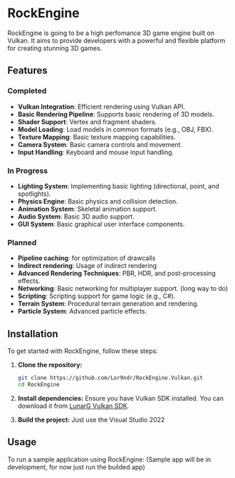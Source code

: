 # RockEngine

RockEngine is going to be a high perfomance 3D game engine built on Vulkan. It aims to provide developers with a powerful and flexible platform for creating stunning 3D games.

## Features

### Completed
- **Vulkan Integration**: Efficient rendering using Vulkan API.
- **Basic Rendering Pipeline**: Supports basic rendering of 3D models.
- **Shader Support**: Vertex and fragment shaders.
- **Model Loading**: Load models in common formats (e.g., OBJ, FBX).
- **Texture Mapping**: Basic texture mapping capabilities.
- **Camera System**: Basic camera controls and movement.
- **Input Handling**: Keyboard and mouse input handling.

### In Progress
- **Lighting System**: Implementing basic lighting (directional, point, and spotlights).
- **Physics Engine**: Basic physics and collision detection.
- **Animation System**: Skeletal animation support.
- **Audio System**: Basic 3D audio support.
- **GUI System**: Basic graphical user interface components.

### Planned
- **Pipeline caching**: for optimization of drawcalls
- **Indirect rendering**: Usage of indirect rendering
- **Advanced Rendering Techniques**: PBR, HDR, and post-processing effects.
- **Networking**: Basic networking for multiplayer support. (long way to do)
- **Scripting**: Scripting support for game logic (e.g., C#).
- **Terrain System**: Procedural terrain generation and rendering.
- **Particle System**: Advanced particle effects.

## Installation

To get started with RockEngine, follow these steps:

1. **Clone the repository:**
    ```sh
    git clone https://github.com/Lor9ndr/RockEngine.Vulkan.git
    cd RockEngine
    ```

2. **Install dependencies:**
    Ensure you have Vulkan SDK installed. You can download it from [LunarG Vulkan SDK](https://vulkan.lunarg.com/sdk/home).

3. **Build the project:**
    Just use the Visual Studio 2022 

## Usage

To run a sample application using RockEngine:
(Sample app will be in development, for now just run the builded app)
